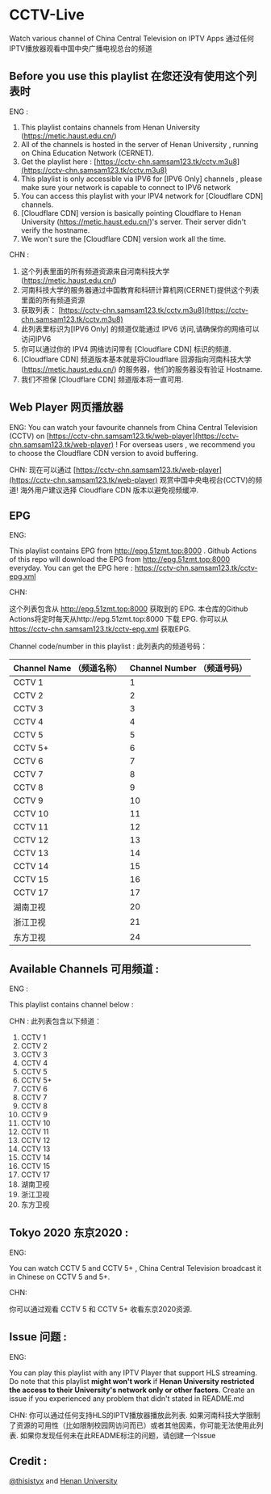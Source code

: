 # CCTV-Live
Watch various channel of China Central Television on IPTV Apps
通过任何IPTV播放器观看中国中央广播电视总台的频道

## Before you use this playlist 在您还没有使用这个列表时

ENG :

1. This playlist contains channels from Henan University (https://metic.haust.edu.cn/) 
2. All of the channels is hosted in the server of Henan University , running on China Education Network (CERNET).
3. Get the playlist here : [https://cctv-chn.samsam123.tk/cctv.m3u8](https://cctv-chn.samsam123.tk/cctv.m3u8)
4. This playlist is only accessible via IPV6 for [IPV6 Only] channels , please make sure your network is capable to connect to IPV6 network
5. You can access this playlist with your IPV4 network for [Cloudflare CDN] channels.
6. [Cloudflare CDN] version is basically pointing Cloudflare to Henan University (https://metic.haust.edu.cn/)'s server. Their server didn't verify the hostname.
7. We won't sure the [Cloudflare CDN] version work all the time.

CHN :

1. 这个列表里面的所有频道资源来自河南科技大学(https://metic.haust.edu.cn/) 
2. 河南科技大学的服务器通过中国教育和科研计算机网(CERNET)提供这个列表里面的所有频道资源
3. 获取列表： [https://cctv-chn.samsam123.tk/cctv.m3u8](https://cctv-chn.samsam123.tk/cctv.m3u8)
4. 此列表里标识为[IPV6 Only] 的频道仅能通过 IPV6 访问,请确保你的网络可以访问IPV6
5. 你可以通过你的 IPV4 网络访问带有 [Cloudflare CDN] 标识的频道.
6. [Cloudflare CDN] 频道版本基本就是将Cloudflare 回源指向河南科技大学(https://metic.haust.edu.cn/) 的服务器，他们的服务器没有验证 Hostname.
7. 我们不担保 [Cloudflare CDN] 频道版本将一直可用.

## Web Player 网页播放器

ENG: 
You can watch your favourite channels from China Central Television (CCTV) on [https://cctv-chn.samsam123.tk/web-player](https://cctv-chn.samsam123.tk/web-player) !
For overseas users , we recommend you to choose the Cloudflare CDN version to avoid buffering.

CHN:
现在可以通过 [https://cctv-chn.samsam123.tk/web-player](https://cctv-chn.samsam123.tk/web-player) 观赏中国中央电视台(CCTV)的频道!
海外用户建议选择 Cloudflare CDN 版本以避免视频缓冲.

## EPG

ENG:

This playlist contains EPG from http://epg.51zmt.top:8000 . Github Actions of this repo will download the EPG from http://epg.51zmt.top:8000 everyday.
You can get the EPG here : https://cctv-chn.samsam123.tk/cctv-epg.xml

CHN:

这个列表包含从 http://epg.51zmt.top:8000 获取到的 EPG. 本仓库的Github Actions将定时每天从http://epg.51zmt.top:8000 下载 EPG.
你可以从 https://cctv-chn.samsam123.tk/cctv-epg.xml 获取EPG.

Channel code/number in this playlist :
此列表内的频道号码：

| Channel Name （频道名称） | Channel Number （频道号码）|
|--------------|----------------|
| CCTV 1       | 1              |
| CCTV 2       | 2              |
| CCTV 3       | 3              |
| CCTV 4       | 4              |
| CCTV 5       | 5              |
| CCTV 5+      | 6              |
| CCTV 6       | 7              |
| CCTV 7       | 8              |
| CCTV 8       | 9              |
| CCTV 9       | 10             |
| CCTV 10      | 11             |
| CCTV 11      | 12             |
| CCTV 12      | 13             |
| CCTV 13      | 14             |
| CCTV 14      | 15             |
| CCTV 15      | 16             |
| CCTV 17      | 17             |
| 湖南卫视     | 20             |
| 浙江卫视     | 21             |
| 东方卫视     | 24             |

## Available Channels 可用频道 :

ENG :

This playlist contains channel below :

CHN :
此列表包含以下频道：

1. CCTV 1
2. CCTV 2
3. CCTV 3
4. CCTV 4
5. CCTV 5
6. CCTV 5+
7. CCTV 6 
8. CCTV 7
9. CCTV 8
10. CCTV 9
11. CCTV 10
12. CCTV 11
13. CCTV 12
14. CCTV 13
15. CCTV 14
16. CCTV 15
17. CCTV 17
18. 湖南卫视
19. 浙江卫视
20. 东方卫视

## Tokyo 2020 东京2020 :

ENG:

You can watch CCTV 5 and CCTV 5+ , China Central Television broadcast it in Chinese on CCTV 5 and 5+.

CHN:

你可以通过观看 CCTV 5 和 CCTV 5+ 收看东京2020资源.

## Issue 问题 :

ENG: 

You can play this playlist with any IPTV Player that support HLS streaming.
Do note that this playlist **might won't work** if **Henan University restricted the access to their University's network only or other factors**.
Create an issue if you experienced any problem that didn't stated in README.md

CHN:
你可以通过任何支持HLS的IPTV播放器播放此列表.
如果河南科技大学限制了资源的可用性（比如限制校园网访问而已）或者其他因素，你可能无法使用此列表.
如果你发现任何未在此README标注的问题，请创建一个Issue

## Credit :
[@thisistyx](https://github.com/thisistyx) and [Henan University](https://metic.haust.edu.cn/)
